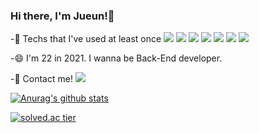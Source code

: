### Hi there, I'm Jueun!👋

-🌱 Techs that I've used at least once <img src="https://img.shields.io/badge/C-A8B9CC?style=flat-square&logo=C&logoColor=white"/></a>
<img src="https://img.shields.io/badge/C++-00599C?style=flat-square&logo=C%2B%2B&logoColor=white"/></a> <img src="https://img.shields.io/badge/Kotlin-0095D5?style=flat-square&logo=Kotlin&logoColor=white"/></a> <img src="https://img.shields.io/badge/Python-3776AB?style=flat-square&logo=Python&logoColor=white"/></a> <img src="https://img.shields.io/badge/Java-007396?style=flat-square&logo=Java&logoColor=white"/></a> <img src="https://img.shields.io/badge/Spring-6DB33F?style=flat-square&logo=Spring&logoColor=white"/></a> <img src="https://img.shields.io/badge/MySQL-4479A1?style=flat-square&logo=MySQL&logoColor=white"/></a>

-😄 I'm 22 in 2021. I wanna be Back-End developer.

-📱 Contact me! <img src="http://img.shields.io/badge/-Instagram-E4405F?style=flat&logo=Instagram&link=https://instagram.com/jeje_0812/" /></a>

[![Anurag's github stats](https://github-readme-stats.vercel.app/api?username=dlwndms0812)](https://github.com/dlwndms0812/github-readme-stats)

<!--![hyp3rflow's solved.ac stats](https://github-readme-solvedac.hyp3rflow.vercel.app/api/?handle=dlwndms0812)-->

[![solved.ac tier](http://mazassumnida.wtf/api/generate_badge?boj=dlwndms0812)](https://solved.ac/dlwndms0812)
